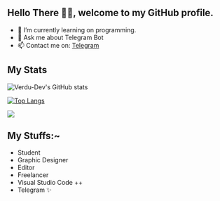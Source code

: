 ## Hello There 👋🏻, welcome to my GitHub profile.

- 🌱 I’m currently learning on programming.
- 💬 Ask me about Telegram Bot
- 📫 Contact me on: [Telegram](https://t.me/pranata_11)

## My Stats
![Verdu-Dev's GitHub stats](https://github-readme-stats.vercel.app/api?username=verdudev&show_icons=true&theme=algolia)


[![Top Langs](https://github-readme-stats.vercel.app/api/top-langs/?username=verdudev&layout=compact)](https://github.com/verdudev/verdudev)

![](https://visitor-badge.laobi.icu/badge?page_id=verdudev)

## My Stuffs:~
- Student
- Graphic Designer
- Editor
- Freelancer
- Visual Studio Code ++
- Telegram ✨
